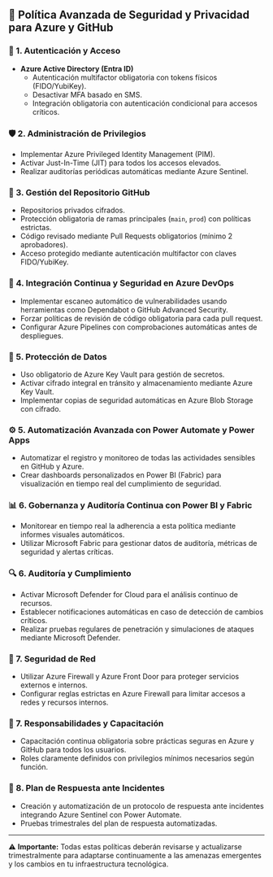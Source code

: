 ## 📌 Política Avanzada de Seguridad y Privacidad para Azure y GitHub

### 🔐 1. Autenticación y Acceso
- **Azure Active Directory (Entra ID)**
  - Autenticación multifactor obligatoria con tokens físicos (FIDO/YubiKey).
  - Desactivar MFA basado en SMS.
  - Integración obligatoria con autenticación condicional para accesos críticos.

### 🛡️ 2. Administración de Privilegios

- Implementar Azure Privileged Identity Management (PIM).
- Activar Just-In-Time (JIT) para todos los accesos elevados.
- Realizar auditorías periódicas automáticas mediante Azure Sentinel.

### 📁 3. Gestión del Repositorio GitHub

- Repositorios privados cifrados.
- Protección obligatoria de ramas principales (`main`, `prod`) con políticas estrictas.
- Código revisado mediante Pull Requests obligatorios (mínimo 2 aprobadores).
- Acceso protegido mediante autenticación multifactor con claves FIDO/YubiKey.

### 🧩 4. Integración Continua y Seguridad en Azure DevOps

- Implementar escaneo automático de vulnerabilidades usando herramientas como Dependabot o GitHub Advanced Security.
- Forzar políticas de revisión de código obligatoria para cada pull request.
- Configurar Azure Pipelines con comprobaciones automáticas antes de despliegues.

### 🚦 5. Protección de Datos

- Uso obligatorio de Azure Key Vault para gestión de secretos.
- Activar cifrado integral en tránsito y almacenamiento mediante Azure Key Vault.
- Implementar copias de seguridad automáticas en Azure Blob Storage con cifrado.

### ⚙️ 5. Automatización Avanzada con Power Automate y Power Apps

- Automatizar el registro y monitoreo de todas las actividades sensibles en GitHub y Azure.
- Crear dashboards personalizados en Power BI (Fabric) para visualización en tiempo real del cumplimiento de seguridad.

### 📊 6. Gobernanza y Auditoría Continua con Power BI y Fabric

- Monitorear en tiempo real la adherencia a esta política mediante informes visuales automáticos.
- Utilizar Microsoft Fabric para gestionar datos de auditoría, métricas de seguridad y alertas críticas.

### 🔍 6. Auditoría y Cumplimiento

- Activar Microsoft Defender for Cloud para el análisis continuo de recursos.
- Establecer notificaciones automáticas en caso de detección de cambios críticos.
- Realizar pruebas regulares de penetración y simulaciones de ataques mediante Microsoft Defender.

### 📡 7. Seguridad de Red

- Utilizar Azure Firewall y Azure Front Door para proteger servicios externos e internos.
- Configurar reglas estrictas en Azure Firewall para limitar accesos a redes y recursos internos.

### 📌 7. Responsabilidades y Capacitación

- Capacitación continua obligatoria sobre prácticas seguras en Azure y GitHub para todos los usuarios.
- Roles claramente definidos con privilegios mínimos necesarios según función.

### 🚨 8. Plan de Respuesta ante Incidentes

- Creación y automatización de un protocolo de respuesta ante incidentes integrando Azure Sentinel con Power Automate.
- Pruebas trimestrales del plan de respuesta automatizadas.

---

⚠️ **Importante:** Todas estas políticas deberán revisarse y actualizarse trimestralmente para adaptarse continuamente a las amenazas emergentes y los cambios en tu infraestructura tecnológica.


